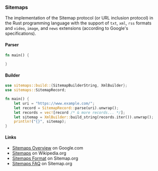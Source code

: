 ### Sitemaps

The implementation of the Sitemap protocol (or URL inclusion protocol) in the
Rust programming language with the support of `txt`, `xml`, `rss` formats and
`video`, `image`, and `news` extensions (according to Google's specifications).

#### Parser

```rust
fn main() {
  
}
```

#### Builder

```rust
use sitemaps::build::{SitemapBuilderString, XmlBuilder};
use sitemaps::SitemapRecord;

fn main() {
    let uri = "https://www.example.com/";
    let record = SitemapRecord::parse(uri).unwrap();
    let records = vec![record /* & more records... */];
    let sitemap = XmlBuilder::build_string(records.iter()).unwrap();
    println!("{}", sitemap);
}
```

#### Links

- [Sitemaps Overview](https://developers.google.com/search/docs/crawling-indexing/sitemaps/overview)
  on Google.com
- [Sitemaps](https://en.wikipedia.org/wiki/Sitemaps) on Wikipedia.org
- [Sitemaps Format](https://www.sitemaps.org/protocol.html) on Sitemap.org
- [Sitemaps FAQ](https://www.sitemaps.org/faq.htm) on Sitemap.org
